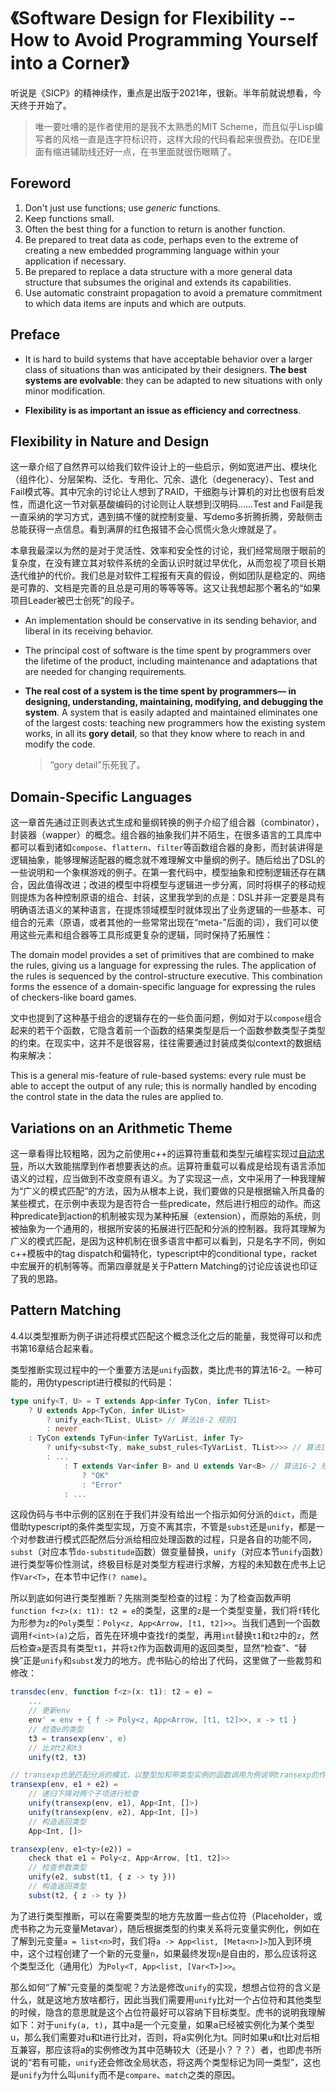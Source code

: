 # 《Software Design for Flexibility -- How to Avoid Programming Yourself into a Corner》

听说是《SICP》的精神续作，重点是出版于2021年，很新。半年前就说想看，今天终于开始了。

> 唯一要吐嘈的是作者使用的是我不太熟悉的MIT Scheme，而且似乎Lisp编写者的风格一直是连字符标识符，这样大段的代码看起来很费劲。在IDE里面有缩进辅助线还好一点，在书里面就很伤眼睛了。

## Foreword

1. Don't just use functions; use _generic_ functions.
2. Keep functions small.
3. Often the best thing for a function to return is another function.
4. Be prepared to treat data as code, perhaps even to the extreme of creating a new embedded programming language within your application if necessary.
5. Be prepared to replace a data structure with a more general data structure that subsumes the original and extends its capabilities.
6. Use automatic constraint propagation to avoid a premature commitment to which data items are inputs and which are outputs.

## Preface

+ It is hard to build systems that have acceptable behavior over a
larger class of situations than was anticipated by their designers.
**The best systems are evolvable**: they can be adapted to new
situations with only minor modification. 

+ **Flexibility is as important an issue as efficiency and correctness**.

## Flexibility in Nature and Design

这一章介绍了自然界可以给我们软件设计上的一些启示，例如宽进严出、模块化（组件化）、分层架构、泛化、专用化、冗余、退化（degeneracy）、Test and Fail模式等。其中冗余的讨论让人想到了RAID，干细胞与计算机的对比也很有启发性，而退化这一节对氨基酸编码的讨论则让人联想到汉明码……Test and Fail是我一直采纳的学习方式，遇到搞不懂的就控制变量、写demo多折腾折腾，旁敲侧击总能获得一点信息。看到满屏的红色报错不会心慌慌火急火燎就是了。

本章我最深以为然的是对于灵活性、效率和安全性的讨论，我们经常局限于眼前的复杂度，在没有建立其对软件系统的全面认识时就过早优化，从而忽视了项目长期迭代维护的代价。我们总是对软件工程报有天真的假设，例如团队是稳定的、网络是可靠的、文档是完善的且总是可用的等等等等。这又让我想起那个著名的“如果项目Leader被巴士创死”的段子。

+ An implementation should be conservative in its sending behavior, and liberal in its receiving behavior.

+ The principal cost of software is the time spent by
programmers over the lifetime of the product, including
maintenance and adaptations that are needed for changing
requirements.

+ **The real cost of a system is the time spent by programmers—
in designing, understanding, maintaining, modifying, and debugging
the system**. A system that is easily adapted and maintained eliminates
one of the largest costs: teaching new programmers how the
existing system works, in all its **gory detail**, so that they know where
to reach in and modify the code.

    > “gory detail”乐死我了。

## Domain-Specific Languages

这一章首先通过正则表达式生成和量纲转换的例子介绍了组合器（combinator），封装器（wapper）的概念。组合器的抽象我们并不陌生，在很多语言的工具库中都可以看到诸如`compose`、`flattern`、`filter`等函数组合器的身影，而封装讲得是逻辑抽象，能够理解适配器的概念就不难理解文中量纲的例子。随后给出了DSL的一些说明和一个象棋游戏的例子。在第一套代码中，模型抽象和控制逻辑还存在耦合，因此值得改进；改进的模型中将模型与逻辑进一步分离，同时将棋子的移动规则提炼为各种控制原语的组合、封装，这里我学到的点是：DSL并非一定要是具有明确语法语义的某种语言，在提炼领域模型时就体现出了业务逻辑的一些基本、可组合的元素（原语，或者其他的一些常常出现在“meta-”后面的词），我们可以使用这些元素和组合器等工具形成更复杂的逻辑，同时保持了拓展性：

The domain model provides a set of
primitives that are combined to make the rules, giving us a language
for expressing the rules. The application of the rules is sequenced by
the control-structure executive. This combination forms the essence
of a domain-specific language for expressing the rules of checkers-like board games.

文中也提到了这种基于组合的逻辑存在的一些负面问题，例如对于以`compose`组合起来的若干个函数，它隐含着前一个函数的结果类型是后一个函数参数类型子类型的约束。在现实中，这并不是很容易，往往需要通过封装成类似context的数据结构来解决：

This is a general mis-feature of
rule-based systems: every rule must be able to accept the output of
any rule; this is normally handled by encoding the control state in
the data the rules are applied to.

## Variations on an Arithmetic Theme

这一章看得比较粗略，因为之前使用c++的运算符重载和类型元编程实现过[自动求导](/CS/Type%20Metaprogram.md)，所以大致能揣摩到作者想要表达的点。运算符重载可以看成是给现有语言添加语义的过程，应当做到不改变原有语义。为了实现这一点，文中采用了一种我理解为“广义的模式匹配”的方法，因为从根本上说，我们要做的只是根据输入所具备的某些模式，在示例中表现为是否符合一些predicate，然后进行相应的动作。而这种predicate到action的机制被实现为某种拓展（extension），而原始的系统，则被抽象为一个通用的，根据所安装的拓展进行匹配和分派的控制器。我将其理解为广义的模式匹配，是因为这种机制在很多语言中都可以看到，只是名字不同，例如c++模板中的tag dispatch和偏特化，typescript中的conditional type，racket中宏展开的机制等等。而第四章就是关于Pattern Matching的讨论应该说也印证了我的思路。

## Pattern Matching

4.4以类型推断为例子讲述将模式匹配这个概念泛化之后的能量，我觉得可以和虎书第16章结合起来看。

类型推断实现过程中的一个重要方法是`unify`函数，类比虎书的算法16-2。一种可能的，用伪typescript进行模拟的代码是：

```ts
type unify<T, U> = T extends App<infer TyCon, infer TList>
    ? U extends App<TyCon, infer UList>
        ? unify_each<TList, UList> // 算法16-2 规则1
        : never
    : TyCon extends TyFun<infer TyVarList, infer Ty>
        ? unify<subst<Ty, make_subst_rules<TyVarList, TList>>> // 算法16-2 规则2
        : ...
            : T extends Var<infer B> and U extends Var<B> // 算法16-2 规则6
                ? "OK"
                : "Error"
            : ...
```

这段伪码与书中示例的区别在于我们并没有给出一个指示如何分派的`dict`，而是借助typescript的条件类型实现，万变不离其宗，不管是`subst`还是`unify`，都是一个对参数进行模式匹配然后分派给相应处理函数的过程，只是各自的功能不同，`subst`（对应本节`do-substitude`函数）做变量替换，`unify`（对应本节`unify`函数）进行类型等价性测试，终极目标是对类型方程进行求解，方程的未知数在虎书上记作`Var<T>`，在本节中记作`(? name)`。

所以到底如何进行类型推断？先揣测类型检查的过程：为了检查函数声明`function f<z>(x: t1): t2 = e`的类型，这里的`z`是一个类型变量，我们将`f`转化为形参为`z`的`Poly`类型：`Poly<z, App<Arrow, [t1, t2]>>`。当我们遇到一个函数调用`f<int>(a)`之后，首先在环境中查找`f`的类型，再用`int`替换`t1`和`t2`中的`z`，然后检查`a`是否具有类型`t1`，并将`t2`作为函数调用的返回类型，显然“检查”、“替换”正是`unify`和`subst`发力的地方。虎书贴心的给出了代码，这里做了一些裁剪和修改：

```ts
transdec(env, function f<z>(x: t1): t2 = e) = 
    ...
    // 更新env
    env' = env + { f -> Poly<z, App<Arrow, [t1, t2]>>, x -> t1 }
    // 检查e的类型
    t3 = transexp(env', e)
    // 比对t2和t3
    unify(t2, t3)

// transexp也是匹配分派的模式，以整型加和带类型实例的函数调用为例说明transexp的作用
transexp(env, e1 + e2) = 
    // 递归下降对两个子项进行检查
    unify(transexp(env, e1), App<Int, []>)
    unify(transexp(env, e2), App<Int, []>)
    // 构造返回类型
    App<Int, []>

transexp(env, e1<ty>(e2)) = 
    check that e1 = Poly<z, App<Arrow, [t1, t2]>>
    // 检查参数类型
    unify(e2, subst(t1, { z -> ty }))
    // 构造返回类型
    subst(t2, { z -> ty })
```

为了进行类型推断，可以在需要类型的地方先放置一些占位符（Placeholder，或虎书称之为元变量Metavar），随后根据类型的约束关系将元变量实例化，例如在了解到元变量`a = list<n>`时，我们将`a -> App<list, [Meta<n>]>`加入到环境中，这个过程创建了一个新的元变量`n`，如果最终发现`n`是自由的，那么应该将这个类型泛化（通用化）为`Poly<T, App<list, [Var<T>]>>`。

那么如何“了解”元变量的类型呢？方法是修改`unify`的实现，想想占位符的含义是什么，就是这地方放啥都行，因此当我们需要用`unify`比对一个占位符和其他类型的时候，隐含的意思就是这个占位符最好可以容纳下目标类型。虎书的说明我理解如下：对于`unify(a, t)`，其中a是一个元变量，如果a已经被实例化为某个类型u，那么我们需要对u和t进行比对，否则，将a实例化为t。同时如果u和t比对后相互兼容，那应该将a的实例修改为其中范畴较大（还是小？？？）者，也即虎书所说的“若有可能，`unify`还会修改全局状态，将这两个类型标记为同一类型”，这也是`unify`为什么叫`unify`而不是`compare`、`match`之类的原因。
